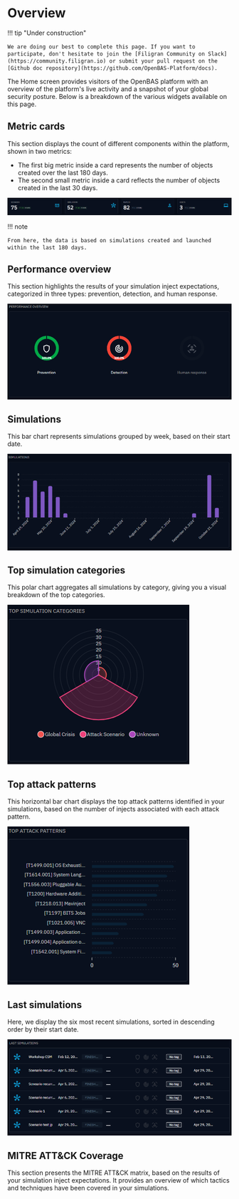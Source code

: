 # Overview

!!! tip "Under construction"

    We are doing our best to complete this page. If you want to participate, don't hesitate to join the [Filigran Community on Slack](https://community.filigran.io) or submit your pull request on the [Github doc repository](https://github.com/OpenBAS-Platform/docs).

The Home screen provides visitors of the OpenBAS platform with an overview of the platform's live activity and a
snapshot of your global security posture. Below is a breakdown of the various widgets available on this page.

## Metric cards

This section displays the count of different components within the platform, shown in two metrics:

- The first big metric inside a card represents the number of objects created over the last 180 days.
- The second small metric inside a card reflects the number of objects created in the last 30 days.

![metric cards](assets/metric-cards.png)

!!! note

    From here, the data is based on simulations created and launched within the last 180 days.

## Performance overview

This section highlights the results of your simulation inject expectations, categorized in three types: prevention,
detection, and human response.

![performance overview](assets/performance-overview.png)

## Simulations

This bar chart represents simulations grouped by week, based on their start date.

![simulations](assets/simulations.png)

## Top simulation categories

This polar chart aggregates all simulations by category, giving you a visual breakdown of the top categories.

![top simulation categories](assets/top-simulation-categories.png)

## Top attack patterns

This horizontal bar chart displays the top attack patterns identified in your simulations, based on the number of
injects associated with each attack pattern.

![top attack patterns](assets/top-attack-patterns.png)

## Last simulations

Here, we display the six most recent simulations, sorted in descending order by their start date.

![last simulations](assets/last-simulations.png)

## MITRE ATT&CK Coverage

This section presents the MITRE ATT&CK matrix, based on the results of your simulation inject expectations. It provides
an overview of which tactics and techniques have been covered in your simulations.
